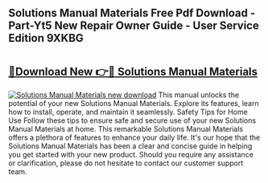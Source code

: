 ## Solutions Manual Materials Free Pdf Download - Part-Yt5 New Repair Owner Guide - User Service Edition 9XKBG

# <h2><a href="http://bc68696.oget.top/?id=Solutions+Manual+Materials">🔗Download New 👉🔴 Solutions Manual Materials</a></h2>

[![Solutions Manual Materials new download](https://i.imgur.com/5g1atiW.png)](http://bc68696.oget.top/?id=Solutions+Manual+Materials)
This manual unlocks the potential of your new Solutions Manual Materials. Explore its features, learn how to install, operate, and maintain it seamlessly. Safety Tips for Home Use Follow these tips to ensure safe and secure use of your new Solutions Manual Materials at home. This remarkable Solutions Manual Materials offers a plethora of features to enhance your daily life. It's our hope that the Solutions Manual Materials has been a clear and concise guide in helping you get started with your new product. Should you require any assistance or clarification, please do not hesitate to contact our customer support team.
